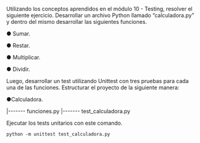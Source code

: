 Utilizando los conceptos aprendidos en el módulo 10 - Testing,
resolver el siguiente ejercicio.
Desarrollar un archivo Python llamado “calculadora.py” y dentro del
mismo desarrollar las siguientes funciones.

● Sumar.

● Restar.

● Multiplicar.

● Dividir.


Luego, desarrollar un test utilizando Unittest con tres pruebas para
cada una de las funciones.
Estructurar el proyecto de la siguiente manera:

●Calculadora.

|------- funciones.py
|------- test_calculadora.py


Ejecutar los tests unitarios con este comando.


    python -m unittest test_calculadora.py
